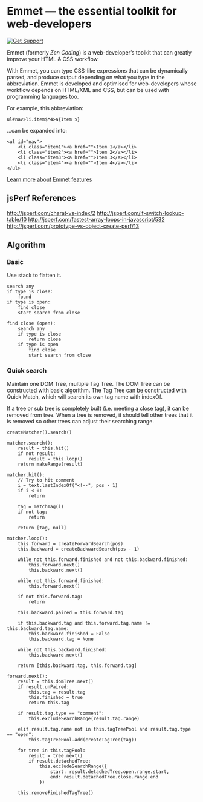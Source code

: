 # Emmet — the essential toolkit for web-developers

[![Get Support](http://codersclan.net/graphics/getSupport_github4.png)](http://codersclan.net/support/step1.php?repo_id=4)

Emmet (formerly *Zen Coding*) is a web-developer’s toolkit that can greatly improve your HTML & CSS workflow.

With Emmet, you can type CSS-like expressions that can be dynamically parsed, and produce output depending on what you type in the abbreviation. Emmet is developed and optimised for web-developers whose workflow depends on HTML/XML and CSS, but can be used with programming languages too.

For example, this abbreviation:

    ul#nav>li.item$*4>a{Item $}

...can be expanded into:

	<ul id="nav">
		<li class="item1"><a href="">Item 1</a></li>
		<li class="item2"><a href="">Item 2</a></li>
		<li class="item3"><a href="">Item 3</a></li>
		<li class="item4"><a href="">Item 4</a></li>
	</ul>

[Learn more about Emmet features](http://docs.emmet.io)

## jsPerf References

http://jsperf.com/charat-vs-index/2
http://jsperf.com/if-switch-lookup-table/10
http://jsperf.com/fastest-array-loops-in-javascript/532
http://jsperf.com/prototype-vs-object-create-perf/13

## Algorithm

### Basic

Use stack to flatten it.

```
search any
if type is close:
	found
if type is open:
	find close
	start search from close
		
find close (open):
	search any
	if type is close
		return close
	if type is open
		find close
		start search from close
```

### Quick search

Maintain one DOM Tree, multiple Tag Tree. The DOM Tree can be constructed with basic algorithm. The Tag Tree can be constructed with Quick Match, which will search its own tag name with indexOf.

If a tree or sub tree is completely built (i.e. meeting a close tag), it can be removed from tree. When a tree is removed, it should tell other trees that it is removed so other trees can adjust their searching range.

```
createMatcher().search()

matcher.search():
	result = this.hit()
	if not result:
		result = this.loop()
	return makeRange(result)
	
matcher.hit():
	// Try to hit comment
	i = text.lastIndexOf("<!--", pos - 1)
	if i < 0:
		return
		
	tag = matchTag(i)
	if not tag:
		return
		
	return [tag, null]

matcher.loop():
	this.forward = createForwardSearch(pos)
	this.backward = createBackwardSearch(pos - 1)

	while not this.forward.finished and not this.backward.finished:
		this.forward.next()
		this.backward.next()
				
	while not this.forward.finished:
		this.forward.next()
		
	if not this.forward.tag:
		return
		
	this.backward.paired = this.forward.tag
	
	if this.backward.tag and this.forward.tag.name != this.backward.tag.name:
		this.backward.finished = False
		this.backward.tag = None
		
	while not this.backward.finished:
		this.backward.next()
		
	return [this.backward.tag, this.forward.tag]
	
forward.next():
	result = this.domTree.next()
	if result.unPaired:
		this.tag = result.tag
		this.finished = true
		return this.tag
		
	if result.tag.type == "comment":
		this.excludeSearchRange(result.tag.range)
		
	elif result.tag.name not in this.tagTreePool and result.tag.type == "open":
		this.tagTreePool.add(createTagTree(tag))
		
	for tree in this.tagPool:
		result = tree.next()
		if result.detachedTree:
			this.excludeSearchRange({
				start: result.detachedTree.open.range.start,
				end: result.detachedTree.close.range.end
			})
			
	this.removeFinishedTagTree()
```
